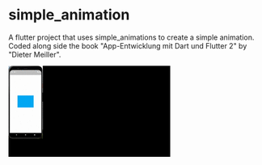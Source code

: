 # simple_animation

A flutter project that uses simple_animations to create a simple animation. Coded along side the book "App-Entwicklung mit Dart und Flutter 2" by "Dieter Meiller".

![](img/Screenshots/output.gif)
